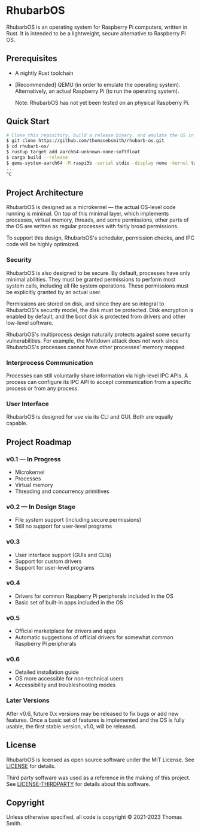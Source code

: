 # RhubarbOS
RhubarbOS is an operating system for Raspberry Pi computers, written in Rust. It
is intended to be a lightweight, secure alternative to Raspberry Pi OS.

## Prerequisites
- A nightly Rust toolchain
- [Recommended] QEMU (in order to emulate the operating system).
  Alternatively, an actual Raspberry Pi (to run the operating system).

  Note: RhubarbOS has not yet been tested on an physical Raspberry Pi.

## Quick Start
```sh
# Clone this repository, build a release binary, and emulate the OS in QEMU
$ git clone https://github.com/thomasebsmith/rhubarb-os.git
$ cd rhubarb-os/
$ rustup target add aarch64-unknown-none-softfloat
$ cargo build --release
$ qemu-system-aarch64 -M raspi3b -serial stdio -display none -kernel target/aarch64-unknown-none-softfloat/release/os
...
^C
```

## Project Architecture
RhubarbOS is designed as a microkernel &mdash; the actual OS-level code running
is minimal. On top of this minimal layer, which implements processes, virtual
memory, threads, and some permissions, other parts of the OS are written as
regular processes with fairly broad permissions.

To support this design, RhubarbOS's scheduler, permission checks, and IPC code
will be highly optimized.

### Security
RhubarbOS is also designed to be secure. By default, processes have only
minimal abilities. They must be granted permissions to perform most system
calls, including all file system operations. These permissions must be
explicitly granted by an actual user.

Permissions are stored on disk, and since they are so integral to RhubarbOS's
security model, the disk must be protected. Disk encryption is enabled by
default, and the boot disk is protected from drivers and other low-level
software.

RhubarbOS's multiprocess design naturally protects against some security
vulnerabilities. For example, the Meltdown attack does not work since
RhubarbOS's processes cannot have other processes' memory mapped.

### Interprocess Communication
Processes can still voluntarily share information via high-level IPC APIs. A
process can configure its IPC API to accept communication from a specific
process or from any process.

### User Interface
RhubarbOS is designed for use via its CLI and GUI. Both are equally capable.

## Project Roadmap
### v0.1 &mdash; In Progress
- Microkernel
- Processes
- Virtual memory
- Threading and concurrency primitives

### v0.2 &mdash; In Design Stage
- File system support (including secure permissions)
- Still no support for user-level programs

### v0.3
- User interface support (GUIs and CLIs)
- Support for custom drivers
- Support for user-level programs

### v0.4
- Drivers for common Raspberry Pi peripherals included in the OS
- Basic set of built-in apps included in the OS

### v0.5
- Official marketplace for drivers and apps
- Automatic suggestions of official drivers for somewhat common Raspberry Pi
  peripherals

### v0.6
- Detailed installation guide
- OS more accessible for non-technical users
- Accessibility and troubleshooting modes

### Later Versions
After v0.6, future 0.x versions may be released to fix bugs or add new features.
Once a basic set of features is implemented and the OS is fully usable, the
first stable version, v1.0, will be released.

## License
RhubarbOS is licensed as open source software under the MIT License. See
[LICENSE](./LICENSE) for details.

Third party software was used as a reference in the making of this project.
See [LICENSE-THIRDPARTY](./LICENSE-THIRDPARTY) for details about this software.

## Copyright
Unless otherwise specified, all code is copyright &copy; 2021-2023 Thomas Smith.
